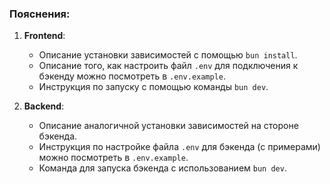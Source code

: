
### Пояснения:
1. **Frontend**:
   - Описание установки зависимостей с помощью `bun install`.
   - Описание того, как настроить файл `.env` для подключения к бэкенду можно посмотреть в `.env.example`.
   - Инструкция по запуску с помощью команды `bun dev`.

2. **Backend**:
   - Описание аналогичной установки зависимостей на стороне бэкенда.
   - Инструкция по настройке файла `.env` для бэкенда (с примерами) можно посмотреть в `.env.example`.
   - Команда для запуска бэкенда с использованием `bun dev`.


